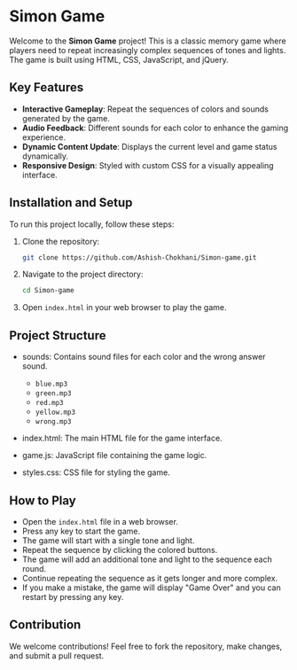 # Simon Game

Welcome to the **Simon Game** project! This is a classic memory game where players need to repeat increasingly complex sequences of tones and lights. The game is built using HTML, CSS, JavaScript, and jQuery.

## Key Features
- **Interactive Gameplay**: Repeat the sequences of colors and sounds generated by the game.
- **Audio Feedback**: Different sounds for each color to enhance the gaming experience.
- **Dynamic Content Update**: Displays the current level and game status dynamically.
- **Responsive Design**: Styled with custom CSS for a visually appealing interface.

## Installation and Setup
To run this project locally, follow these steps:

1. Clone the repository:
   ```bash
   git clone https://github.com/Ashish-Chokhani/Simon-game.git
   ```

2. Navigate to the project directory:
   ```bash
   cd Simon-game
   ```

3. Open `index.html` in your web browser to play the game.

## Project Structure
- sounds: Contains sound files for each color and the wrong answer sound.
  - `blue.mp3`
  - `green.mp3`
  - `red.mp3`
  - `yellow.mp3`
  - `wrong.mp3`
    
- index.html: The main HTML file for the game interface.
- game.js: JavaScript file containing the game logic.
- styles.css: CSS file for styling the game.

## How to Play
- Open the `index.html` file in a web browser.
- Press any key to start the game.
- The game will start with a single tone and light.
- Repeat the sequence by clicking the colored buttons.
- The game will add an additional tone and light to the sequence each round.
- Continue repeating the sequence as it gets longer and more complex.
- If you make a mistake, the game will display "Game Over" and you can restart by pressing any key.

## Contribution
We welcome contributions! Feel free to fork the repository, make changes, and submit a pull request.

